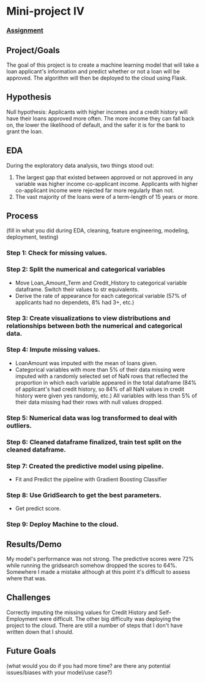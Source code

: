 # Mini-project IV

### [Assignment](assignment.md)

## Project/Goals
The goal of this project is to create a machine learning model that will take a loan applicant's information and predict whether or not a loan will be approved.
The algorithm will then be deployed to the cloud using Flask.

## Hypothesis
Null hypothesis: Applicants with higher incomes and a credit history will have their loans approved more often.  The more income they can fall back on, the lower the likelihood of default, and the safer it is for the bank to grant the loan.

## EDA 
During the exploratory data analysis, two things stood out:

1. The largest gap that existed between approved or not approved in any variable was higher income co-applicant income.  Applicants with higher co-applicant income were rejected far more regularly than not.
2. The vast majority of the loans were of a term-length of 15 years or more.


## Process
(fill in what you did during EDA, cleaning, feature engineering, modeling, deployment, testing)
### Step 1: Check for missing values.
### Step 2: Split the numerical and categorical variables
- Move Loan_Amount_Term and Credit_History to categorical variable dataframe.  Switch their values to str equivalents.
- Derive the rate of appearance for each categorical variable (57% of applicants had no dependets, 8% had 3+, etc.)
### Step 3: Create visualizations to view distributions and relationships between both the numerical and categorical data.
### Step 4: Impute missing values.  
- LoanAmount was imputed with the mean of loans given.  
- Categorical variables with more than 5% of their data missing were imputed with a randomly selected set of NaN rows that reflected the proportion in which each variable appeared in the total dataframe (84% of applicant's had credit history, so 84% of all NaN values in credit history were given yes randomly, etc.)  All variables with less than 5% of their data missing had their rows with null values dropped.
### Step 5: Numerical data was log transformed to deal with outliers.
### Step 6: Cleaned dataframe finalized, train test split on the cleaned dataframe.
### Step 7: Created the predictive model using pipeline.
- Fit and Predict the pipeline with Gradient Boosting Classifier
### Step 8: Use GridSearch to get the best parameters.
- Get predict score.
### Step 9: Deploy Machine to the cloud.


## Results/Demo
My model's performance was not strong.  The predictive scores were 72% while running the gridsearch somehow dropped the scores to 64%.  Somewhere I made a mistake although at this point it's difficult to assess where that was.

## Challenges 
Correctly imputing the missing values for Credit History and Self-Employment were difficult.  The other big difficulty was deploying the project to the cloud.  There are still a number of steps that I don't have written down that I should.

## Future Goals
(what would you do if you had more time? are there any potential issues/biases with your model/use case?)
